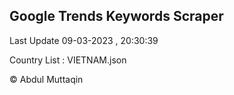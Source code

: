 

## Google Trends Keywords Scraper 
 
Last Update 09-03-2023 , 20:30:39

Country List :
VIETNAM.json



© Abdul Muttaqin 

